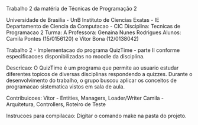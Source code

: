 Trabalho 2 da matéria de Técnicas de Programação 2

Universidade de Brasilia - UnB
Instituto de Ciencias Exatas - IE
Departamento de Ciencia da Computacao - CIC
Disciplina: Tecnicas de Programacao 2
Turma: A
Professora: Genaina Nunes Rodrigues
Alunos: Camila Pontes (15/0156120) e Vitor Bona (12/0138042)

Trabalho 2 - Implementacao do programa QuizTime - parte II conforme especificacoes disponibilizadas no moodle da disciplina.

Descricao: O QuizTime é um programa que permite ao usuario estudar diferentes topicos de diversas disciplinas respondendo a quizzes.
Durante o desenvolvimento do trabalho, o grupo buscou aplicar os conceitos de programacao sistematica vistos em sala de aula.

Contribuicoes:
Vitor - Entities, Managers, Loader/Writer
Camila - Arquitetura, Controllers, Roteiro de Teste

Instrucoes para compilacao:
Digitar o comando make na pasta do projeto.
